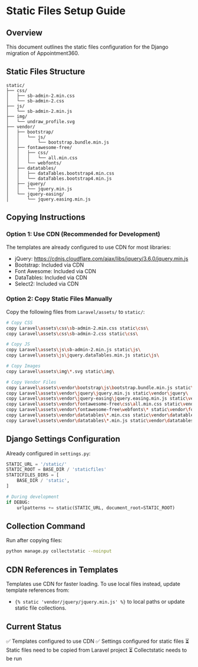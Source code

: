 # Static Files Setup Guide

## Overview
This document outlines the static files configuration for the Django migration of Appointment360.

## Static Files Structure

```
static/
├── css/
│   ├── sb-admin-2.min.css
│   └── sb-admin-2.css
├── js/
│   └── sb-admin-2.min.js
├── img/
│   └── undraw_profile.svg
├── vendor/
│   ├── bootstrap/
│   │   └── js/
│   │       └── bootstrap.bundle.min.js
│   ├── fontawesome-free/
│   │   ├── css/
│   │   │   └── all.min.css
│   │   └── webfonts/
│   ├── datatables/
│   │   ├── dataTables.bootstrap4.min.css
│   │   └── dataTables.bootstrap4.min.js
│   ├── jquery/
│   │   └── jquery.min.js
│   └── jquery-easing/
│       └── jquery.easing.min.js
```

## Copying Instructions

### Option 1: Use CDN (Recommended for Development)
The templates are already configured to use CDN for most libraries:
- jQuery: https://cdnjs.cloudflare.com/ajax/libs/jquery/3.6.0/jquery.min.js
- Bootstrap: Included via CDN
- Font Awesome: Included via CDN
- DataTables: Included via CDN
- Select2: Included via CDN

### Option 2: Copy Static Files Manually
Copy the following files from `Laravel/assets/` to `static/`:

```bash
# Copy CSS
copy Laravel\assets\css\sb-admin-2.min.css static\css\
copy Laravel\assets\css\sb-admin-2.css static\css\

# Copy JS
copy Laravel\assets\js\sb-admin-2.min.js static\js\
copy Laravel\assets\js\jquery.dataTables.min.js static\js\

# Copy Images
copy Laravel\assets\img\*.svg static\img\

# Copy Vendor Files
copy Laravel\assets\vendor\bootstrap\js\bootstrap.bundle.min.js static\vendor\bootstrap\js\
copy Laravel\assets\vendor\jquery\jquery.min.js static\vendor\jquery\
copy Laravel\assets\vendor\jquery-easing\jquery.easing.min.js static\vendor\jquery-easing\
copy Laravel\assets\vendor\fontawesome-free\css\all.min.css static\vendor\fontawesome-free\css\
copy Laravel\assets\vendor\fontawesome-free\webfonts\* static\vendor\fontawesome-free\webfonts\
copy Laravel\assets\vendor\datatables\*.min.css static\vendor\datatables\
copy Laravel\assets\vendor\datatables\*.min.js static\vendor\datatables\
```

## Django Settings Configuration

Already configured in `settings.py`:
```python
STATIC_URL = '/static/'
STATIC_ROOT = BASE_DIR / 'staticfiles'
STATICFILES_DIRS = [
    BASE_DIR / 'static',
]

# During development
if DEBUG:
    urlpatterns += static(STATIC_URL, document_root=STATIC_ROOT)
```

## Collection Command

Run after copying files:
```bash
python manage.py collectstatic --noinput
```

## CDN References in Templates

Templates use CDN for faster loading. To use local files instead, update template references from:
- `{% static 'vendor/jquery/jquery.min.js' %}`
to local paths or update static file collections.

## Current Status

✅ Templates configured to use CDN
✅ Settings configured for static files
⏳ Static files need to be copied from Laravel project
⏳ Collectstatic needs to be run


